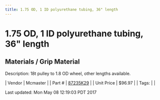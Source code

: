 ```yaml
---
title: 1.75 OD, 1 ID polyurethane tubing, 36" length
---
```


# 1.75 OD, 1 ID polyurethane tubing, 36" length
## Materials / Grip Material
Description: 	18t pulley to 1.8 OD wheel, other lengths available. 

| Vendor | Mcmaster | 
| Part # | [87235K29](https://www.mcmaster.com/#87235K29) | 
| Unit Price | $96.97 | 
| Tags: |  | 

Last updated: Mon May 08 12:19:03 PDT 2017